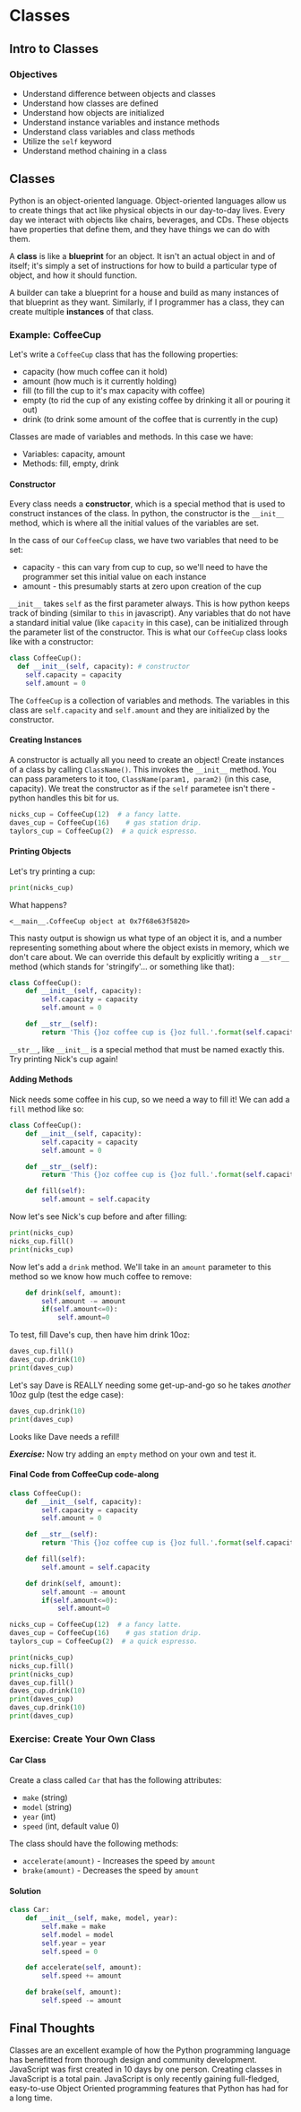 # Classes

## Intro to Classes

### Objectives

* Understand difference between objects and classes
* Understand how classes are defined
* Understand how objects are initialized
* Understand instance variables and instance methods
* Understand class variables and class methods
* Utilize the `self` keyword
* Understand method chaining in a class

## Classes

Python is an object-oriented language. Object-oriented languages allow us to create things that act like physical objects in our day-to-day lives. Every day we interact with objects like chairs, beverages, and CDs. These objects have properties that define them, and they have things we can do with them.

A **class** is like a **blueprint** for an object. It isn't an actual object in and of itself; it's simply a set of instructions for how to build a particular type of object, and how it should function.

A builder can take a blueprint for a house and build as many instances of that blueprint as they want. Similarly, if I programmer has a class, they can create multiple **instances** of that class.

### Example: CoffeeCup

Let's write a `CoffeeCup` class that has the following properties:

* capacity \(how much coffee can it hold\)
* amount \(how much is it currently holding\)
* fill \(to fill the cup to it's max capacity with coffee\)
* empty \(to rid the cup of any existing coffee by drinking it all or pouring it out\)
* drink \(to drink some amount of the coffee that is currently in the cup\)

Classes are made of variables and methods. In this case we have:

* Variables: capacity, amount
* Methods: fill, empty, drink

#### Constructor

Every class needs a **constructor**, which is a special method that is used to construct instances of the class. In python, the constructor is the `__init__` method, which is where all the initial values of the variables are set.

In the cass of our `CoffeeCup` class, we have two variables that need to be set:

* capacity - this can vary from cup to cup, so we'll need to have the programmer set this initial value on each instance
* amount - this presumably starts at zero upon creation of the cup

`__init__` takes `self` as the first parameter always. This is how python keeps track of binding \(similar to `this` in javascript\). Any variables that do not have a standard initial value \(like `capacity` in this case\), can be initialized through the parameter list of the constructor. This is what our `CoffeeCup` class looks like with a constructor:

```python
class CoffeeCup():
  def __init__(self, capacity): # constructor
    self.capacity = capacity
    self.amount = 0
```

The `CoffeeCup` is a collection of variables and methods. The variables in this class are `self.capacity` and `self.amount` and they are initialized by the constructor.

#### Creating Instances

A constructor is actually all you need to create an object! Create instances of a class by calling `ClassName()`. This invokes the `__init__` method. You can pass parameters to it too, `ClassName(param1, param2)` \(in this case, capacity\). We treat the constructor as if the `self` parametee isn't there - python handles this bit for us.

```python
nicks_cup = CoffeeCup(12)  # a fancy latte.
daves_cup = CoffeeCup(16)    # gas station drip.
taylors_cup = CoffeeCup(2)  # a quick espresso.
```

#### Printing Objects

Let's try printing a cup:

```python
print(nicks_cup)
```

What happens?

```text
<__main__.CoffeeCup object at 0x7f68e63f5820>
```

This nasty output is showign us what type of an object it is, and a number representing something about where the object exists in memory, which we don't care about. We can override this default by explicitly writing a `__str__` method \(which stands for 'stringify'... or something like that\):

```python
class CoffeeCup():
    def __init__(self, capacity):
        self.capacity = capacity
        self.amount = 0

    def __str__(self):
        return 'This {}oz coffee cup is {}oz full.'.format(self.capacity, self.amount)
```

`__str__`, like `__init__` is a special method that must be named exactly this. Try printing Nick's cup again!

#### Adding Methods

Nick needs some coffee in his cup, so we need a way to fill it! We can add a `fill` method like so:

```python
class CoffeeCup():
    def __init__(self, capacity):
        self.capacity = capacity
        self.amount = 0

    def __str__(self):
        return 'This {}oz coffee cup is {}oz full.'.format(self.capacity, self.amount)

    def fill(self):
        self.amount = self.capacity
```

Now let's see Nick's cup before and after filling:

```python
print(nicks_cup)
nicks_cup.fill()
print(nicks_cup)
```

Now let's add a `drink` method. We'll take in an `amount` parameter to this method so we know how much coffee to remove:

```python
    def drink(self, amount):
        self.amount -= amount
        if(self.amount<=0):
            self.amount=0
```

To test, fill Dave's cup, then have him drink 10oz:

```python
daves_cup.fill()
daves_cup.drink(10)
print(daves_cup)
```

Let's say Dave is REALLY needing some get-up-and-go so he takes _another_ 10oz gulp \(test the edge case\):

```python
daves_cup.drink(10)
print(daves_cup)
```

Looks like Dave needs a refill!

_**Exercise:**_ Now try adding an `empty` method on your own and test it.

#### Final Code from CoffeeCup code-along

```python
class CoffeeCup():
    def __init__(self, capacity):
        self.capacity = capacity
        self.amount = 0

    def __str__(self):
        return 'This {}oz coffee cup is {}oz full.'.format(self.capacity, self.amount)

    def fill(self):
        self.amount = self.capacity

    def drink(self, amount):
        self.amount -= amount
        if(self.amount<=0):
            self.amount=0

nicks_cup = CoffeeCup(12)  # a fancy latte.
daves_cup = CoffeeCup(16)    # gas station drip.
taylors_cup = CoffeeCup(2)  # a quick espresso.

print(nicks_cup)
nicks_cup.fill()
print(nicks_cup)
daves_cup.fill()
daves_cup.drink(10)
print(daves_cup)
daves_cup.drink(10)
print(daves_cup)
```

### Exercise: Create Your Own Class

#### Car Class

Create a class called `Car` that has the following attributes:
- `make` (string)
- `model` (string)
- `year` (int)
- `speed` (int, default value 0)

The class should have the following methods:
- `accelerate(amount)` - Increases the speed by `amount`
- `brake(amount)` - Decreases the speed by `amount`

#### Solution

```python
class Car:
    def __init__(self, make, model, year):
        self.make = make
        self.model = model
        self.year = year
        self.speed = 0

    def accelerate(self, amount):
        self.speed += amount

    def brake(self, amount):
        self.speed -= amount
```

## Final Thoughts

Classes are an excellent example of how the Python programming language has benefitted from thorough design and community development. JavaScript was first created in 10 days by one person. Creating classes in JavaScript is a total pain. JavaScript is only recently gaining full-fledged, easy-to-use Object Oriented programming features that Python has had for a long time.

